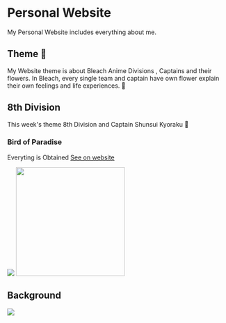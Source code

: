 # Personal Website
My Personal Website includes everything about me.

## Theme 🌇
My Website theme is about Bleach Anime Divisions , Captains and their flowers. In Bleach, every single team and captain have own flower explain their own feelings and life experiences. 🍃

## 8th Division
This week's theme 8th Division and Captain Shunsui Kyoraku 🌺

### <p>Bird of Paradise</p>
Everyting is Obtained
[See on website](https://tutku.vercel.app/?flowerSection=true)

<div>
  <img style="" src="https://tutku.vercel.app/img/divisions/8/flower/icon-full.png" />
  <img style="width: 250px;" src="https://tutku.vercel.app/img/divisions/8/flower/original.jpeg" />
</div>

## Background

![](https://tutku.vercel.app/img/divisions/8/background.png)
